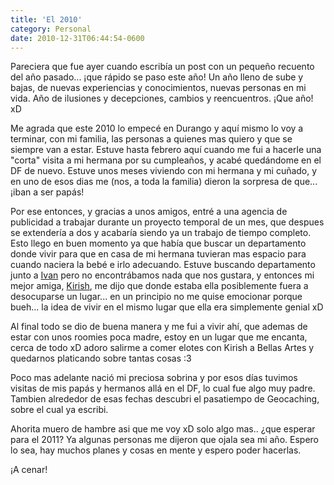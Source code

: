```yaml
---
title: 'El 2010'
category: Personal
date: 2010-12-31T06:44:54-0600
---
```


Pareciera que fue ayer cuando escribía un post con un pequeño recuento del año pasado... ¡que rápido se paso este año! Un año lleno de sube y bajas, de nuevas experiencias y conocimientos, nuevas personas en mi vida. Año de ilusiones y decepciones, cambios y reencuentros. ¡Que año! xD

Me agrada que este 2010 lo empecé en Durango y aquí mismo lo voy a terminar, con mi familia, las personas a quienes mas quiero y que se siempre van a estar. Estuve hasta febrero aquí cuando me fui a hacerle una &#34;corta&#34; visita a mi hermana por su cumpleaños, y acabé quedándome en el DF de nuevo. Estuve unos meses viviendo con mi hermana y mi cuñado, y en uno de esos dias me (nos, a toda la familia) dieron la sorpresa de que... ¡iban a ser papás!

Por ese entonces, y gracias a unos amigos, entré a una agencia de publicidad a trabajar durante un proyecto temporal de un mes, que despues se extendería a dos y acabaría siendo ya un trabajo de tiempo completo. Esto llego en buen momento ya que había que buscar un departamento donde vivir para que en casa de mi hermana tuvieran mas espacio para cuando naciera la bebé e irlo adecuando. Estuve buscando departamento junto a [Ivan](https://twitter.con/vaan) pero no encontrábamos nada que nos gustara, y entonces mi mejor amiga, [Kirish](http://kirish.otaku-anime.com/blog/), me dijo que donde estaba ella posiblemente fuera a desocuparse un lugar... en un principio no me quise emocionar porque bueh... la idea de vivir en el mismo lugar que ella era simplemente genial xD

Al final todo se dio de buena manera y me fui a vivir ahí, que ademas de estar con unos roomies poca madre, estoy en un lugar que me encanta, cerca de todo xD adoro salirme a comer elotes con Kirish a Bellas Artes y quedarnos platicando sobre tantas cosas :3

Poco mas adelante nació mi preciosa sobrina y por esos días tuvimos visitas de mis papás y hermanos allá en el DF, lo cual fue algo muy padre. Tambien alrededor de esas fechas descubri el pasatiempo de Geocaching, sobre el cual ya escribi.

Ahorita muero de hambre asi que me voy xD solo algo mas.. ¿que esperar para el 2011? Ya algunas personas me dijeron que ojala sea mi año. Espero lo sea, hay muchos planes y cosas en mente y espero poder hacerlas.

¡A cenar!

